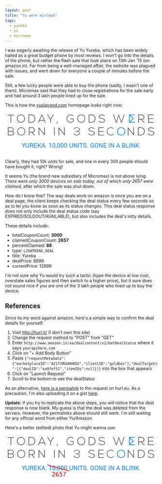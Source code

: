 ```yaml
---
layout: post
title: "Yu were mislead"
tags:
  - yureka
  - yu
  - micromax
---
```


I was eagerly awaiting the release of Yu Yureka, which has been widely hailed as a great budget phone by most reviews. I won't go into the details of the phone, but rather the flash sale that took place on 13th Jan '15 (on amazon.in). Far from being a well-managed affair, the website was plagued with issues, and went down for everyone a couple of minutes before the sale.

Still, a few lucky people were able to buy the phone (sadly, I wasn't one of them). Micromax said that they had to close registrations for the sale early and had around 3 lakh people lined up for the sale.

This is how the [yuplaygod.com](http://yuplaygod.com/) homepage looks right now:

![YuPlayGod.com Home Page](/img/yuplaygod.jpg)

Clearly, they had 10k units for sale, and one in every 300 people should have bought it, right? Wrong!

It seems Yu (the brand new subsidiary of Micromax) is not above lying. There were _only 3000 devices on sale today, out of which only 2657 were claimed_, after which the sale was shut down.

How do I know this? The way deals work on amazon is once you are on a deal page, the client keeps checking the deal status every few seconds so as to let you know as soon as its status changes. This deal status response does not only include the deal status code (say EXPIRED/SOLDOUT/AVAILABLE), but also includes the deal's nitty details.

These details include:

- totalCouponCount: **3000**
- claimedCouponCount: **2657**
- percentClaimed: **88**
- type: `LIGHTNING_DEAL`
- title: Yureka
- dealPrice: 8999
- currentPrice: 12999

I'm not sure why Yu would try such a tactic (hype the device at low cost, overstate sales figures and then switch to a higher price), but it sure does not sound nice if you are one of the 3 lakh people who lined up to buy the device.

## References

Since its my word against amazon, here's a simple way to confirm the deal details for yourself:

1. Visit <http://hurl.it/> (I don't own this site)
2. Change the request method to "POST" from "GET"
3. Enter `http://www.amazon.in/xa/dealcontent/v2/GetDealStatus` where it says `yourapihere.com`
4. Click on "+ Add Body Button"
5. Paste `{"requestMetadata":{"marketplaceID":"A21TJRUUN4KGV","clientID":"goldbox"},"dealTargets":[{"dealID":"ea9fef51","itemIDs":null}]}` into the box that appears
6. Click on "Launch Request"
7. Scroll to the bottom to see the dealStatus

As an alternative, [here is a permalink](http://hurl.eu/hurls/4c67d010e2496364e38ab013bc4ca474fa6bd449/2f7f7b21276408c4a2f3450415ed94ff047cce54) to the request on hurl.eu. As a precaution, I'm also uploading it on a gist [here](https://gist.github.com/captn3m0/52fca6662e453c60a6b9).

**Update**: If you try to replicate the above steps, you will notice that the deal response is now blank. My guess is that the deal was deleted from the servers. However, the permalinks above should still work. I'm still waiting for any official word from either Yu/Amazon.

Here's a better (edited) photo that Yu might wanna use:

![Yu don't play God](/img/yuplaygod_edited.jpg)

